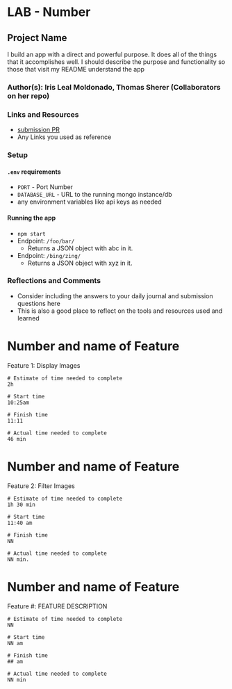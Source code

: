 # LAB - Number

## Project Name

I build an app with a direct and powerful purpose. It does all of the things that it accomplishes well. I should describe the purpose and functionality so those that visit my README understand the app

### Author(s): Iris Leal Moldonado, Thomas Sherer (Collaborators on her repo)

### Links and Resources
* [submission PR](http://xyz.com)
* Any Links you used as reference

### Setup

#### `.env` requirements
* `PORT` - Port Number
* `DATABASE_URL` - URL to the running mongo instance/db
* any environment variables like api keys as needed

#### Running the app
* `npm start`
* Endpoint: `/foo/bar/`
  * Returns a JSON object with abc in it.
* Endpoint: `/bing/zing/`
  * Returns a JSON object with xyz in it.

### Reflections and Comments
* Consider including the answers to your daily journal and submission questions here
* This is also a good place to reflect on the tools and resources used and learned

# Number and name of Feature
Feature 1: Display Images

    # Estimate of time needed to complete
    2h

    # Start time
    10:25am 

    # Finish time
    11:11

    # Actual time needed to complete
    46 min

# Number and name of Feature
Feature 2: Filter Images

    # Estimate of time needed to complete
    1h 30 min

    # Start time
    11:40 am 

    # Finish time
    NN

    # Actual time needed to complete
    NN min.

# Number and name of Feature
Feature #: FEATURE DESCRIPTION

	# Estimate of time needed to complete
	NN

	# Start time
	NN am

	# Finish time
	## am

	# Actual time needed to complete
	NN min

